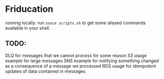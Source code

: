 # Friducation 

running locally: run `souce scripts.sh` to get some aliased commands available in your shell.

## TODO:

DLQ for messages that we cannot process for some reason
S3 usage example for large messages
SNS example for notifying something changed as a consequence of a message we processed
RDS usage for idempotent updates of data contained in messages